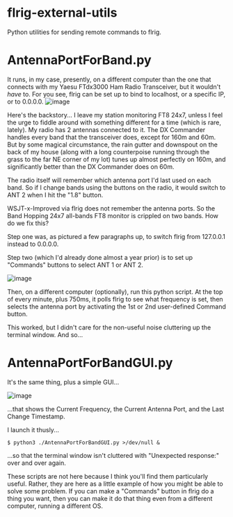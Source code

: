 # flrig-external-utils
Python utilities for sending remote commands to flrig.

# AntennaPortForBand.py
It runs, in my case, presently, on a different computer than the one that connects with my Yaesu FTdx3000 Ham Radio Transceiver, but it
wouldn't *have* to. For you see, flrig can be set up to bind to localhost, or a specific IP, or to 0.0.0.0.
![image](https://github.com/user-attachments/assets/c66ce5e9-f545-42ab-9d0a-5f5751a8df7c)

Here's the backstory... I leave my station monitoring FT8 24x7, unless I feel the urge to fiddle around with something different for a 
time (which is rare, lately). My radio has 2 antennas connected to it. The DX Commander handles every band that the transceiver does,
except for 160m and 60m. But by some magical circumstance, the rain gutter and downspout on the back of my house (along with a long
counterpoise running through the grass to the far NE corner of my lot) tunes up almost perfectly on 160m, and significantly better than
the DX Commander does on 60m.

The radio itself will remember which antenna port I'd last used on each band. So if I change bands using the buttons on the radio, it
would switch to ANT 2 when I hit the "1.8" button.

WSJT-x-Improved via flrig does not remember the antenna ports. So the Band Hopping 24x7 all-bands FT8 monitor is crippled on two bands.
How do we fix this?

Step one was, as pictured a few paragraphs up, to switch flrig from 127.0.0.1 instead to 0.0.0.0.

Step two (which I'd already done almost a year prior) is to set up "Commands" buttons to select ANT 1 or ANT 2.

![image](https://github.com/user-attachments/assets/cb538cf1-f659-43c1-a3a2-6d6f4230635c)

Then, on a different computer (optionally), run this python script. At the top of every minute, plus 750ms, it polls flrig to see what
frequency is set, then selects the antenna port by activating the 1st or 2nd user-defined Command button.

This worked, but I didn't care for the non-useful noise cluttering up the terminal window. And so...

# AntennaPortForBandGUI.py

It's the same thing, plus a simple GUI...

![image](https://github.com/user-attachments/assets/7483cd61-a6f8-400c-aa4e-6a4f7332c5d8)

...that shows the Current Frequency, the Current Antenna Port, and the Last Change Timestamp.

I launch it thusly...

```$ python3 ./AntennaPortForBandGUI.py >/dev/null &```

...so that the terminal window isn't cluttered with "Unexpected response:" over and over again.

These scripts are not here because I think you'll find them particularly useful. Rather, they are here as a little example of how you
might be able to solve some problem. If you can make a "Commands" button in flrig do a thing you want, then you can make it do that thing
even from a different computer, running a different OS.
